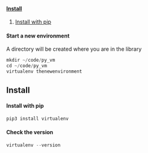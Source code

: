 
#### [Install](https://github.com/dmfow/CheatSheets/blob/main/Ubuntu%20Graphics.md#check-gpuvideo-driver)
1. [Install with pip](https://github.com/dmfow/CheatSheets/blob/main/Ubuntu%20Graphics.md#currently-used-graphics-driver)



#### Start a new environment
A directory will be created where you are in the library
```python
mkdir ~/code/py_vm
cd ~/code/py_vm
virtualenv thenewenvironment
```



## Install

#### Install with pip
```python
pip3 install virtualenv
```


#### Check the version
```python
virtualenv --version
```



